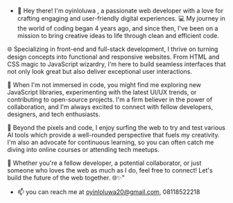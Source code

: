 - 👋 Hey there! I'm oyinloluwa , a passionate web developer with a love for crafting engaging and user-friendly digital experiences. 💻 My journey in the world of coding began 4 years ago, and since then, I've been on a mission to bring creative ideas to life through clean and efficient code.

🌐 Specializing in front-end and full-stack development, I thrive on turning design concepts into functional and responsive websites. From HTML and CSS magic to JavaScript wizardry, I'm here to build seamless interfaces that not only look great but also deliver exceptional user interactions.

🚀 When I'm not immersed in code, you might find me exploring new JavaScript libraries, experimenting with the latest UI/UX trends, or contributing to open-source projects. I'm a firm believer in the power of collaboration, and I'm always excited to connect with fellow developers, designers, and tech enthusiasts.

🎨 Beyond the pixels and code, I enjoy surfing the web to try and test various AI tools which provide a well-rounded perspective that fuels my creativity. I'm also an advocate for continuous learning, so you can often catch me diving into online courses or attending tech meetups.

🌟 Whether you're a fellow developer, a potential collaborator, or just someone who loves the web as much as I do, feel free to connect! Let's build the future of the web together. 🌐✨"

- 📫 you can reach me at oyinloluwa20@gmail.com, 08118522218

<!---
oyinloluwa20/oyinloluwa20 is a ✨ special ✨ repository because its `README.md` (this file) appears on your GitHub profile.
You can click the Preview link to take a look at your changes.
--->
